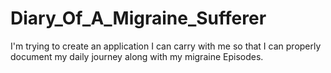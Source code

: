 # Diary_Of_A_Migraine_Sufferer
I'm trying to create an application I can carry with me so that I can properly document my daily journey along with my migraine Episodes. 
